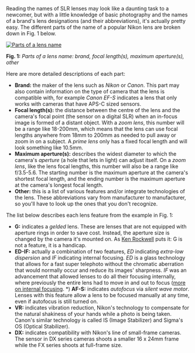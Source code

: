 Reading the names of SLR lenses may look like a daunting task to a newcomer, but with a little knowledge of basic photography and the names of a brand's lens designations (and their abbreviations), it's actually pretty easy. The different parts of the name of a popular Nikon lens are broken down in Fig. 1 below.

<div class="figure">
    <a href="/images/articles/2009-03-17-reading-the-names-of-camera-lenses/parts-of-a-lens-name.png" title="Link to image"><img src="/images/articles/2009-03-17-reading-the-names-of-camera-lenses/parts-of-a-lens-name.png" alt="Parts of a lens name" /></a>
    <p><strong>Fig. 1:</strong> <em>Parts of a lens name: brand, focal length(s), maximum aperture(s), other</em></p>
</div>

Here are more detailed descriptions of each part:

* **Brand:** the maker of the lens such as _Nikon_ or _Canon_. This part may also contain information on the type of camera that the lens is compatible with, for example _Canon EF-S_ indicates a lens that only works with cameras that have APS-C sized sensors.
* **Focal length(s):** the distance between the centre of the lens and the camera's focal point (the sensor on a digital SLR) when an in-focus image is formed of a distant object. With a _zoom lens_, this number will be a range like 18-200mm, which means that the lens can use focal lengths anywhere from 18mm to 200mm as needed to pull away or zoom in on a subject. A _prime lens_ only has a fixed focal length and will look something like 10.5mm.
* **Maximum aperture(s):** describes the widest diameter to which the camera's _aperture_ (a hole that lets in light) can adjust itself. On a _zoom lens_, like the lens focal lengths, this number will also be a range like f/3.5-5.6. The starting number is the maximum aperture at the camera's shortest focal length, and the ending number is the maximum aperture at the camera's longest focal length.
* **Other:** this is a list of various features and/or integrate technologies of the lens. These abbreviations vary from manufacturer to manufacturer, so you'll have to look up the ones that you don't recognize.

The list below describes each lens feature from the example in Fig. 1:

* **G:** indicates a _gelded_ lens. These are lenses that are not equipped with aperture rings in order to save cost. Instead, the aperture size is changed by the camera it's mounted on. As [Ken Rockwell](http://www.kenrockwell.com/) puts it: G is not a feature, it is a handicap.
* **ED-IF:** actually a combination of two features, _ED_ indicating _extra-low dispersion_ and _IF_ indicating internal focusing. _ED_ is a glass technology that allows for a fast super telephoto without the chromatic aberration that would normally occur and reduce its images' sharpness. _IF_ was an advancement that allowed lenses to do all their focusing internally, where previously the entire lens had to move in and out to focus ([more on internal focusing](http://www.kenrockwell.com/nikon/nikortek.htm#if).
*) **AF-S:** indicates _autofocus_ via _silent wave motor_. Lenses with this feature allow a lens to be focused manually at any time, even if autofocus is still turned on.
* **VR:** indicates vibration reduction, Nikon's technology to compensate for the natural shakiness of your hands while a photo is being taken. Canon's similar technology is called IS (Image Stabilizer) and Sigma's OS (Optical Stabilizer).
* **DX:** indicates compatibility with Nikon's line of small-frame cameras. The sensor in DX series cameras shoots a smaller 16 x 24mm frame while the FX series shoots at full-frame size.
